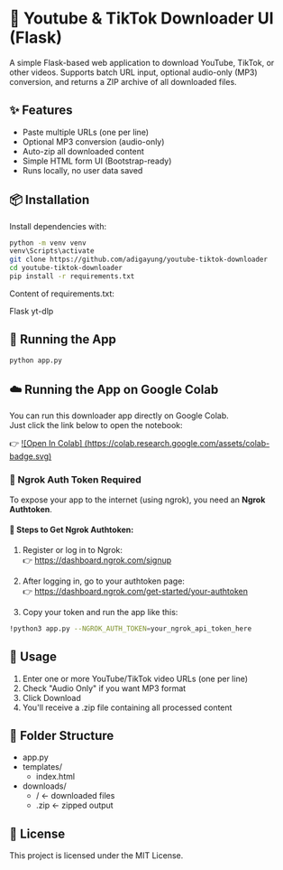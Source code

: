 # 🎥 Youtube & TikTok Downloader UI (Flask)

A simple Flask-based web application to download YouTube, TikTok, or other videos.
Supports batch URL input, optional audio-only (MP3) conversion, and returns a ZIP archive of all downloaded files.

## ✨ Features

- Paste multiple URLs (one per line)
- Optional MP3 conversion (audio-only)
- Auto-zip all downloaded content
- Simple HTML form UI (Bootstrap-ready)
- Runs locally, no user data saved

## 📦 Installation

Install dependencies with:
```bash
python -m venv venv
venv\Scripts\activate
git clone https://github.com/adigayung/youtube-tiktok-downloader
cd youtube-tiktok-downloader
pip install -r requirements.txt
```
Content of requirements.txt:

Flask
yt-dlp

## 🚀 Running the App
```bash
python app.py
```

## ☁️ Running the App on Google Colab

You can run this downloader app directly on Google Colab.  
Just click the link below to open the notebook:

👉 [![Open In Colab] (https://colab.research.google.com/assets/colab-badge.svg)](https://github.com/adigayung/youtube-tiktok-downloader/blob/main/colab.ipynb)

### 🔐 Ngrok Auth Token Required

To expose your app to the internet (using ngrok), you need an **Ngrok Authtoken**.

#### 🔽 Steps to Get Ngrok Authtoken:

1. Register or log in to Ngrok:  
   👉 https://dashboard.ngrok.com/signup

2. After logging in, go to your authtoken page:  
   👉 https://dashboard.ngrok.com/get-started/your-authtoken

3. Copy your token and run the app like this:

```bash
!python3 app.py --NGROK_AUTH_TOKEN=your_ngrok_api_token_here
```

## 📝 Usage

1. Enter one or more YouTube/TikTok video URLs (one per line)
2. Check "Audio Only" if you want MP3 format
3. Click Download
4. You'll receive a .zip file containing all processed content

## 📂 Folder Structure

- app.py
- templates/
  - index.html
- downloads/
  - <UUID>/         ← downloaded files
  - <UUID>.zip      ← zipped output

## 📜 License

This project is licensed under the MIT License.
